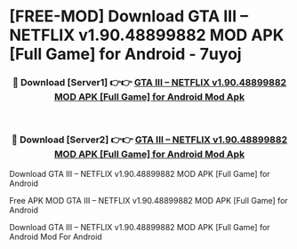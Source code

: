 # [FREE-MOD] Download GTA III – NETFLIX v1.90.48899882 MOD APK [Full Game] for Android - 7uyoj


<div align="center">
<h3>🔴 Download [Server1] 👉👉 <a href="https://apk-comot.site?title=GTA_III_–_NETFLIX_v1.90.48899882_MOD_APK_[Full_Game]_for_Android">GTA III – NETFLIX v1.90.48899882 MOD APK [Full Game] for Android Mod Apk</a></h3><br>

<h3>🔴 Download [Server2] 👉👉 <a href="https://apk-comot.site?title=GTA_III_–_NETFLIX_v1.90.48899882_MOD_APK_[Full_Game]_for_Android">GTA III – NETFLIX v1.90.48899882 MOD APK [Full Game] for Android Mod Apk</a></h3>
</div>



Download GTA III – NETFLIX v1.90.48899882 MOD APK [Full Game] for Android 

Free APK MOD GTA III – NETFLIX v1.90.48899882 MOD APK [Full Game] for Android 

Download GTA III – NETFLIX v1.90.48899882 MOD APK [Full Game] for Android Mod For Android
